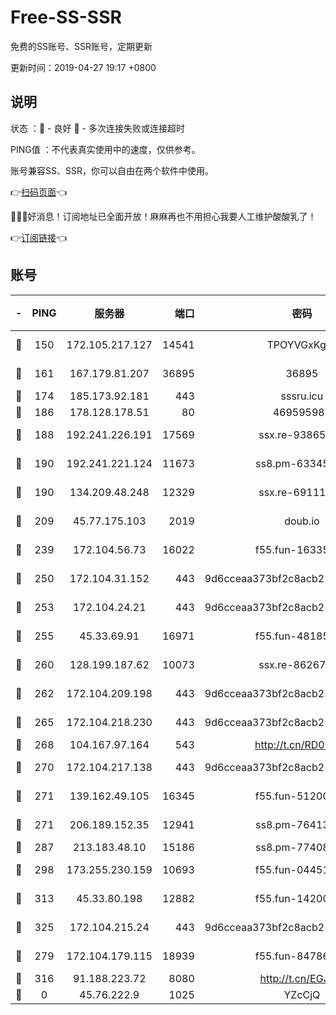 # Free-SS-SSR

免费的SS账号、SSR账号，定期更新

更新时间：2019-04-27 19:17 +0800

## 说明

状态     ：🙂 - 良好 🙁 - 多次连接失败或连接超时

PING值   ：不代表真实使用中的速度，仅供参考。

账号兼容SS、SSR，你可以自由在两个软件中使用。

👉[扫码页面](https://liesauer.github.io/Free-SS-SSR/)👈

🎉🎉🎉好消息！订阅地址已全面开放！麻麻再也不用担心我要人工维护酸酸乳了！

👉[订阅链接](https://www.liesauer.net/yogurt/subscribe?ACCESS_TOKEN=DAYxR3mMaZAsaqUb)👈

## 账号

|-|PING|服务器|端口|密码|加密方式|区域|
|:----:|:----:|:-----:|-----:|:----:|:----:|:----:|
|🙂|150|172.105.217.127|14541|TPOYVGxKglpi|aes-256-cfb|JP|
|🙂|161|167.179.81.207|36895|36895|aes-256-cfb|JP|
|🙂|174|185.173.92.181|443|sssru.icu|rc4-md5|RU|
|🙂|186|178.128.178.51|80|469595985|chacha20|US|
|🙂|188|192.241.226.191|17569|ssx.re-93865244|aes-256-cfb|US|
|🙂|190|192.241.221.124|11673|ss8.pm-63345432|aes-256-cfb|US|
|🙂|190|134.209.48.248|12329|ssx.re-69111768|aes-256-cfb|US|
|🙂|209|45.77.175.103|2019|doub.io|aes-128-ctr|SG|
|🙂|239|172.104.56.73|16022|f55.fun-16335586|aes-256-cfb|SG|
|🙂|250|172.104.31.152|443|9d6cceaa373bf2c8acb22e60b6a58be6|aes-256-cfb|US|
|🙂|253|172.104.24.21|443|9d6cceaa373bf2c8acb22e60b6a58be6|aes-256-cfb|US|
|🙂|255|45.33.69.91|16971|f55.fun-48185510|aes-256-cfb|US|
|🙂|260|128.199.187.62|10073|ssx.re-86267406|aes-256-cfb|SG|
|🙂|262|172.104.209.198|443|9d6cceaa373bf2c8acb22e60b6a58be6|aes-256-cfb|US|
|🙂|265|172.104.218.230|443|9d6cceaa373bf2c8acb22e60b6a58be6|aes-256-cfb|US|
|🙂|268|104.167.97.164|543|http://t.cn/RD0D7sx|rc4-md5|CA|
|🙂|270|172.104.217.138|443|9d6cceaa373bf2c8acb22e60b6a58be6|aes-256-cfb|US|
|🙂|271|139.162.49.105|16345|f55.fun-51200650|aes-256-cfb|SG|
|🙂|271|206.189.152.35|12941|ss8.pm-76413871|aes-256-cfb|SG|
|🙂|287|213.183.48.10|15186|ss8.pm-77408215|rc4-md5|RU|
|🙂|298|173.255.230.159|10693|f55.fun-04451373|aes-256-cfb|US|
|🙂|313|45.33.80.198|12882|f55.fun-14200108|aes-256-cfb|US|
|🙂|325|172.104.215.24|443|9d6cceaa373bf2c8acb22e60b6a58be6|aes-256-cfb|US|
|🙂|279|172.104.179.115|18939|f55.fun-84786774|aes-256-cfb|SG|
|🙂|316|91.188.223.72|8080|http://t.cn/EGJIyrl|rc4-md5|RU|
|🙁|0|45.76.222.9|1025|YZcCjQ|rc4-md5|JP|
